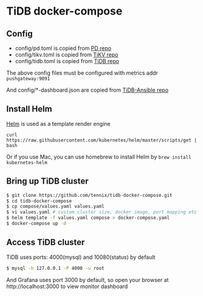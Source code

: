 # TiDB docker-compose

## Config

* config/pd.toml is copied from [PD repo](https://github.com/pingcap/pd/tree/master/conf)
* config/tikv.toml is copied from [TiKV repo](https://github.com/pingcap/tikv/tree/master/etc)
* config/tidb.toml is copied from [TiDB repo](https://github.com/pingcap/tidb/tree/master/config)

The above config files must be configured with metrics addr `pushgateway:9091`

And config/*-dashboard.json are copied from [TiDB-Ansible repo](https://github.com/pingcap/tidb-ansible/tree/master/scripts)

## Install Helm

[Helm](https://helm.sh) is used as a template render engine

```
curl https://raw.githubusercontent.com/kubernetes/helm/master/scripts/get | bash
```

Or if you use Mac, you can use homebrew to install Helm by `brew install kubernetes-helm`

## Bring up TiDB cluster

```bash
$ git clone https://github.com/tennix/tidb-docker-compose.git
$ cd tidb-docker-compose
$ cp compose/values.yaml values.yaml
$ vi values.yaml # custom cluster size, docker image, port mapping etc
$ helm template -f values.yaml compose > docker-compose.yaml
$ docker-compose up -d
```

## Access TiDB cluster

TiDB uses ports: 4000(mysql) and 10080(status) by default

```bash
$ mysql -h 127.0.0.1 -P 4000 -u root
```

And Grafana uses port 3000 by default, so open your browser at http://localhost:3000 to view monitor dashboard
